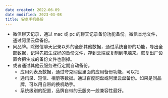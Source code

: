 ```yaml
---
date created: 2022-06-09
date modified: 2023-03-08
title: 安卓手机备份
---
```

- 微信聊天记录，通过 mac 或 pc 的聊天记录备份功能备份。微信本地文件，通过阿里云盘备份。
- 同品牌。除微信聊天记录以外的全部其他数据，通过系统自带的功能，导出全部数据，记得先把生成好的备份文件，存到云端或复制到电脑来。恢复出厂设置会把生成的备份文件也删掉。
- 或者通过其他云服务进行定期自动备份。
	- 应用列表及数据，通过夸克网盘里面的应用备份功能，可以把
	- 通讯录、短信、相册等数据。通过百度网盘或阿里云盘备份。如果是同品牌，可以用自带的换机助手。
	- 系统级别的配置，品牌自带的云服务一般兼容性最好。
